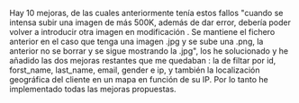 Hay 10 mejoras, de las cuales anteriormente tenía estos fallos "cuando se intensa subir una imagen de más 500K, 
además de dar error, debería poder volver a introducir otra imagen en modificación . Se mantiene el fichero anterior 
en el caso que tenga una imagen .jpg y se sube una .png, la anterior no se borrar y se sigue mostrando la .jpg", 
los he solucionado y he añadido las dos mejoras restantes que me quedaban : la de filtar por id, forst_name, last_name, email, gender e ip, 
y también la localización geográfica del cliente en un mapa en función de su IP. Por lo tanto he implementado todas las mejoras propuestas.
